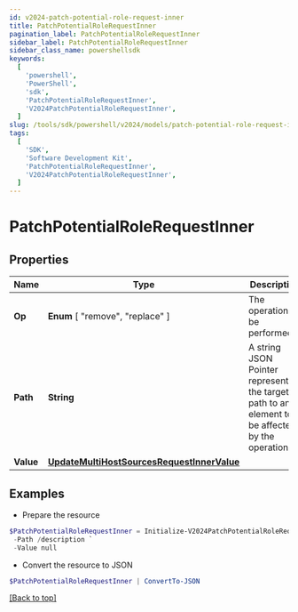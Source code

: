 ```yaml
---
id: v2024-patch-potential-role-request-inner
title: PatchPotentialRoleRequestInner
pagination_label: PatchPotentialRoleRequestInner
sidebar_label: PatchPotentialRoleRequestInner
sidebar_class_name: powershellsdk
keywords:
  [
    'powershell',
    'PowerShell',
    'sdk',
    'PatchPotentialRoleRequestInner',
    'V2024PatchPotentialRoleRequestInner',
  ]
slug: /tools/sdk/powershell/v2024/models/patch-potential-role-request-inner
tags:
  [
    'SDK',
    'Software Development Kit',
    'PatchPotentialRoleRequestInner',
    'V2024PatchPotentialRoleRequestInner',
  ]
---
```


# PatchPotentialRoleRequestInner

## Properties

| Name | Type | Description | Notes |
| --- | --- | --- | --- |
| **Op** | **Enum** [ "remove", "replace" ] | The operation to be performed | [optional] |
| **Path** | **String** | A string JSON Pointer representing the target path to an element to be affected by the operation | [required] |
| **Value** | [**UpdateMultiHostSourcesRequestInnerValue**](update-multi-host-sources-request-inner-value) |  | [optional] |

## Examples

- Prepare the resource

```powershell
$PatchPotentialRoleRequestInner = Initialize-V2024PatchPotentialRoleRequestInner  -Op replace `
 -Path /description `
 -Value null
```

- Convert the resource to JSON

```powershell
$PatchPotentialRoleRequestInner | ConvertTo-JSON
```

[[Back to top]](#)
